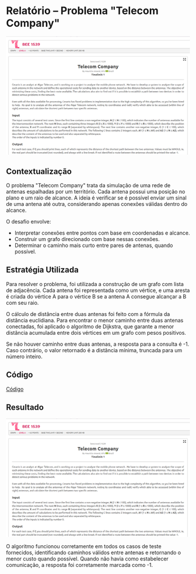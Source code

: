 # Relatório – Problema "Telecom Company"

![questao_telecom](../../assets/telecom_company/telecom_company_questao.png)

## Contextualização

O problema "Telecom Company" trata da simulação de uma rede de antenas espalhadas por um território. Cada antena possui uma posição no plano e um raio de alcance. A ideia é verificar se é possível enviar um sinal de uma antena até outra, considerando apenas conexões válidas dentro do alcance.

O desafio envolve:
- Interpretar conexões entre pontos com base em coordenadas e alcance.
- Construir um grafo direcionado com base nessas conexões.
- Determinar o caminho mais curto entre pares de antenas, quando possível.

## Estratégia Utilizada

Para resolver o problema, foi utilizada a construção de um grafo com lista de adjacência. Cada antena foi representada como um vértice, e uma aresta é criada do vértice A para o vértice B se a antena A consegue alcançar a B com seu raio.

O cálculo de distância entre duas antenas foi feito com a fórmula da distância euclidiana. Para encontrar o menor caminho entre duas antenas conectadas, foi aplicado o algoritmo de Dijkstra, que garante a menor distância acumulada entre dois vértices em um grafo com pesos positivos.

Se não houver caminho entre duas antenas, a resposta para a consulta é -1. Caso contrário, o valor retornado é a distância mínima, truncada para um número inteiro.

## Código

[Código](../codigo/telecom_company.py)

## Resultado

![questao_telecom](../../assets/telecom_company/telecom_company_questao.png)

O algoritmo funcionou corretamente em todos os casos de teste fornecidos, identificando caminhos válidos entre antenas e retornando o menor custo quando possível. Quando não havia como estabelecer comunicação, a resposta foi corretamente marcada como -1.